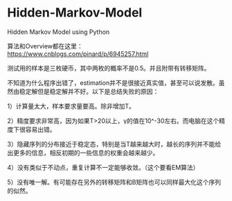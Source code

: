 # Hidden-Markov-Model
Hidden Markov Model using Python

算法和Overview都在这里：
https://www.cnblogs.com/pinard/p/6945257.html

测试用的样本是三枚硬币，其中两枚的概率不是0.5。并且附带有转移矩阵。

不知道为什么程序出错了，estimation并不是很接近真实值，甚至可以说发散。虽然由稳定解但是稳定解并不好。以下是总结失败的原因：

1）计算量太大，样本要求量要高。除非增加T。

2）精度要求非常高，因为如果T>20以上，γ的值在10^-30左右。而电脑在这个精度下很容易出错。

3）隐藏序列的分布接近于稳定态，特别是当T越来越大时，越长的序列并不能给出更多的信息，相反初期的一些信息的权重会越来越少。

4）没有类似于不动点，重复计算不一定能够收敛。（这个要看EM算法）

5）没有唯一解。有可能存在另外的转移矩阵和B矩阵也可以同样最大化这个序列的似然。
